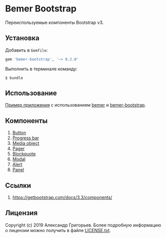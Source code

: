 # Bemer Bootstrap

Переиспользуемые компоненты Bootstrap v3.

## Установка

Добавить в `Gemfile`:

```ruby
gem 'bemer-bootstrap', '~> 0.2.0'
```

Выполнить в терминале команду:

    $ bundle

## Использование

[Пример приложения](https://github.com/vill/bemer-example) с использованием [bemer](https://github.com/vill/bemer) и [bemer-bootstrap](https://github.com/vill/bemer-bootstrap).

## Компоненты

1. [Button](https://getbootstrap.com/docs/3.3/css/#buttons)
1. [Progress bar](https://getbootstrap.com/docs/3.3/components/#progress)
1. [Media object](https://getbootstrap.com/docs/3.3/components/#media)
1. [Pager](https://getbootstrap.com/docs/3.3/components/#pagination-pager)
1. [Blockquote](https://getbootstrap.com/docs/3.3/css/#type-blockquotes)
1. [Modal](https://getbootstrap.com/docs/3.3/javascript/#modals)
1. [Alert](https://getbootstrap.com/docs/3.3/components/#alerts)
1. [Panel](https://getbootstrap.com/docs/3.3/components/#panels)

## Ссылки

1. https://getbootstrap.com/docs/3.3/components/

## Лицензия

Copyright (c) 2019 Александр Григорьев. Более подробную информацию о лицензии можно получить в файле [LICENSE.txt](LICENSE.txt).